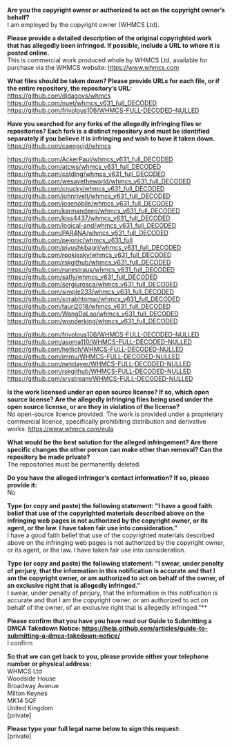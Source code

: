**Are you the copyright owner or authorized to act on the copyright owner’s behalf?**     
I am employed by the copyright owner (WHMCS Ltd).    
    
**Please provide a detailed description of the original copyrighted work that has allegedly been infringed. If possible, include a URL to where it is posted online.**     
This is commercial work produced whole by WHMCS Ltd, available for purchase via the WHMCS website: https://www.whmcs.com    
    
**What files should be taken down? Please provide URLs for each file, or if the entire repository, the repository’s URL:**     
https://github.com/djdagovs/whmcs     
https://github.com/nuet/whmcs_v631_full_DECODED     
https://github.com/frivolous106/WHMCS-FULL-DECODED-NULLED    
    
**Have you searched for any forks of the allegedly infringing files or repositories? Each fork is a distinct repository and must be identified separately if you believe it is infringing and wish to have it taken down.**     
https://github.com/caengcjd/whmcs    
    
https://github.com/AckerPaul/whmcs_v631_full_DECODED     
https://github.com/atcws/whmcs_v631_full_DECODED     
https://github.com/catding/whmcs_v631_full_DECODED     
https://github.com/wesavetheworld/whmcs_v631_full_DECODED     
https://github.com/cnucky/whmcs_v631_full_DECODED     
https://github.com/johnrivelt/whmcs_v631_full_DECODED     
https://github.com/josenobile/whmcs_v631_full_DECODED     
https://github.com/karmandeep/whmcs_v631_full_DECODED     
https://github.com/kiss4437/whmcs_v631_full_DECODED     
https://github.com/logical-and/whmcs_v631_full_DECODED     
https://github.com/PAR4NA/whmcs_v631_full_DECODED     
https://github.com/pejonic/whmcs_v631_full     
https://github.com/piyushkbagri/whmcs_v631_full_DECODED     
https://github.com/rookiesky/whmcs_v631_full_DECODED     
https://github.com/rskgithub/whmcs_v631_full_DECODED     
https://github.com/runestraus/whmcs_v631_full_DECODED     
https://github.com/safly/whmcs_v631_full_DECODED     
https://github.com/sergiurosca/whmcs_v631_full_DECODED     
https://github.com/simple233/whmcs_v631_full_DECODED     
https://github.com/sorabhtomar/whmcs_v631_full_DECODED     
https://github.com/tauri2018/whmcs_v631_full_DECODED     
https://github.com/WangDaLao/whmcs_v631_full_DECODED     
https://github.com/wonderking/whmcs_v631_full_DECODED    
    
https://github.com/frivolous106/WHMCS-FULL-DECODED-NULLED     
https://github.com/asoma110/WHMCS-FULL-DECODED-NULLED     
https://github.com/hetlich/WHMCS-FULL-DECODED-NULLED     
https://github.com/immu/WHMCS-FULL-DECODED-NULLED     
https://github.com/netplayer/WHMCS-FULL-DECODED-NULLED     
https://github.com/rskgithub/WHMCS-FULL-DECODED-NULLED     
https://github.com/srvstream/WHMCS-FULL-DECODED-NULLED    
    
**Is the work licensed under an open source license? If so, which open source license? Are the allegedly infringing files being used under the open source license, or are they in violation of the license?**     
No open-source licence provided. The work is provided under a proprietary commercial licence, specifically prohibiting distribution and derivative works: https://www.whmcs.com/eula    
    
**What would be the best solution for the alleged infringement? Are there specific changes the other person can make other than removal? Can the repository be made private?**     
The repositories must be permanently deleted.    
    
**Do you have the alleged infringer’s contact information? If so, please provide it:**     
No    
    
**Type (or copy and paste) the following statement: "I have a good faith belief that use of the copyrighted materials described above on the infringing web pages is not authorized by the copyright owner, or its agent, or the law. I have taken fair use into consideration."**     
I have a good faith belief that use of the copyrighted materials described above on the infringing web pages is not authorized by the copyright owner, or its agent, or the law. I have taken fair use into consideration.    
    
**Type (or copy and paste) the following statement: "I swear, under penalty of perjury, that the information in this notification is accurate and that I am the copyright owner, or am authorized to act on behalf of the owner, of an exclusive right that is allegedly infringed."**     
I swear, under penalty of perjury, that the information in this notification is accurate and that I am the copyright owner, or am authorized to act on behalf of the owner, of an exclusive right that is allegedly infringed."**    
    
**Please confirm that you have you have read our Guide to Submitting a DMCA Takedown Notice: https://help.github.com/articles/guide-to-submitting-a-dmca-takedown-notice/**     
I confirm    
    
**So that we can get back to you, please provide either your telephone number or physical address:**     
WHMCS Ltd     
Woodside House     
Broadway Avenue     
Milton Keynes     
MK14 5QF     
United Kingdom     
[private]  
    
**Please type your full legal name below to sign this request:**     
[private]    
